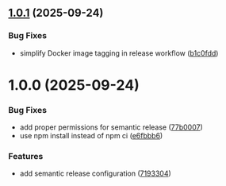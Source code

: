 ## [1.0.1](https://github.com/laurynas/docker-stunnel/compare/v1.0.0...v1.0.1) (2025-09-24)


### Bug Fixes

* simplify Docker image tagging in release workflow ([b1c0fdd](https://github.com/laurynas/docker-stunnel/commit/b1c0fdd3f6e9d8c3cd87596d9846a6c14d101dc6))

# 1.0.0 (2025-09-24)


### Bug Fixes

* add proper permissions for semantic release ([77b0007](https://github.com/laurynas/docker-stunnel/commit/77b0007e0683f5bf7bb7cd78a2562e575bcbe3a0))
* use npm install instead of npm ci ([e6fbbb6](https://github.com/laurynas/docker-stunnel/commit/e6fbbb67591af33ddba0c05c11a0b97184493a93))


### Features

* add semantic release configuration ([7193304](https://github.com/laurynas/docker-stunnel/commit/71933041da0daa27db8e95c0cc235291105129b7))
